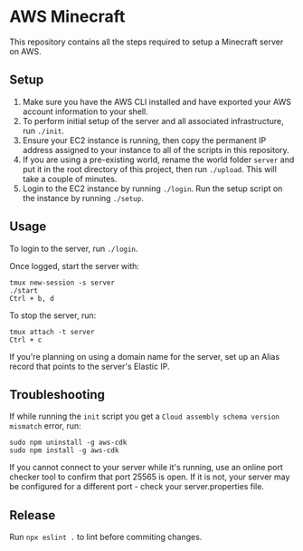 # AWS Minecraft
This repository contains all the steps required to setup a Minecraft server on AWS.

## Setup
1. Make sure you have the AWS CLI installed and have exported your AWS account information to your shell.  
2. To perform initial setup of the server and all associated infrastructure, run `./init`.  
3. Ensure your EC2 instance is running, then copy the permanent IP address assigned to your instance to all of the scripts in this repository.
4. If you are using a pre-existing world, rename the world folder `server` and put it in the root directory of this project, then run `./upload`. This will take a couple of minutes.  
5. Login to the EC2 instance by running `./login`. Run the setup script on the instance by running `./setup`.  

## Usage
To login to the server, run `./login`.  

Once logged, start the server with:
```
tmux new-session -s server
./start
Ctrl + b, d
```

To stop the server, run:
```
tmux attach -t server
Ctrl + c
```

If you're planning on using a domain name for the server, set up an Alias record that points to the server's Elastic IP.

<!-- 1. From within the server folder (which is not commited in this repo), run `tmux` to create a new session. Run `./start.sh` to start the server.
2. Now type Ctrl+B then D to detach from this tmux head. You can now exit out of your EC2 instance without the server stopping. To reattach to the head, run `tmux attach -t 0`. -->


## Troubleshooting
If while running the `init` script you get a `Cloud assembly schema version mismatch` error, run:
```
sudo npm uninstall -g aws-cdk
sudo npm install -g aws-cdk
```

If you cannot connect to your server while it's running, use an online port checker tool to confirm that port 25565 is open. If it is not, your server may be configured for a different port - check your server.properties file.

## Release
Run `npx eslint .` to lint before commiting changes.